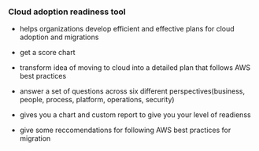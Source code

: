 ### Cloud adoption readiness tool

* helps organizations develop efficient and effective plans for cloud adoption and migrations
* get a score chart
* transform idea of moving to cloud into a detailed plan that follows AWS best practices


* answer a set of questions across six different perspectives(business, people, process, platform, operations, security)
* gives you a chart and custom report to give you your level of readienss
* give some reccomendations for following AWS best practices for migration


